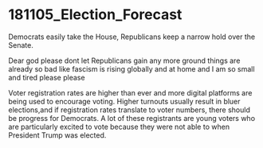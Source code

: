 # 181105_Election_Forecast

Democrats easily take the House, Republicans keep a narrow hold over the Senate. 

Dear god please dont let Republicans gain any more ground things are already so bad like fascism is rising globally and at home and I am so small and tired please please

Voter registration rates are higher than ever and more digital platforms are being used to encourage voting. Higher turnouts usually result in bluer elections,and if registration rates translate to voter numbers, there should be progress for Democrats. A lot of these registrants are young voters who are particularly excited to vote because they were not able to when President Trump was elected. 
